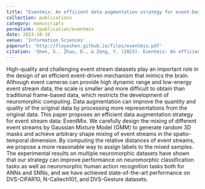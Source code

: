 ```yaml
---
title: "Eventmix: An efficient data augmentation strategy for event-based learning"
collection: publications
category: manuscripts
permalink: /publication/eventmix
date: 2023-10-16
venue: 'Information Sciences'
paperurl: 'http://floyeshen.github.io/files/eventmix.pdf'
citation: 'Shen, G., Zhao, D., & Zeng, Y. (2023). Eventmix: An efficient data augmentation strategy for event-based learning. Information Sciences, 644, 119170. Elsevier.'
---
```


High-quality and challenging event stream datasets play an important role in the design of an efficient event-driven mechanism that mimics the brain. Although event cameras can provide high dynamic range and low-energy event stream data, the scale is smaller and more difficult to obtain than traditional frame-based data, which restricts the development of neuromorphic computing. Data augmentation can improve the quantity and quality of the original data by processing more representations from the original data. This paper proposes an efficient data augmentation strategy for event stream data: EventMix. We carefully design the mixing of different event streams by Gaussian Mixture Model (GMM) to generate random 3D masks and achieve arbitrary shape mixing of event streams in the spatio-temporal dimension. By computing the relative distances of event streams, we propose a more reasonable way to assign labels to the mixed samples. The experimental results on multiple neuromorphic datasets have shown that our strategy can improve performance on neuromorphic classification tasks as well as neuromorphic human action recognition tasks both for ANNs and SNNs, and we have achieved state-of-the-art performance on DVS-CIFAR10, N-Caltech101, and DVS-Gesture datasets.